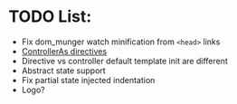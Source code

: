 TODO List:
=========
* Fix dom_munger watch minification from `<head>` links
* [ControllerAs directives](http://blog.thoughtram.io/angularjs/2015/01/02/exploring-angular-1.3-bindToController.html)
* Directive vs controller default template init are different
* Abstract state support
* Fix partial state injected indentation
* Logo?
